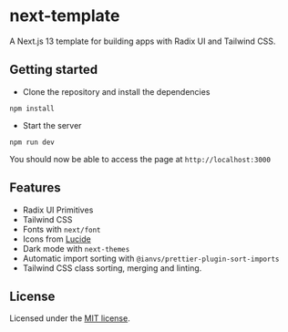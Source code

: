 # next-template

A Next.js 13 template for building apps with Radix UI and Tailwind CSS.

## Getting started

- Clone the repository and install the dependencies
```
npm install
```
- Start the server
```
npm run dev
```
You should now be able to access the page at `http://localhost:3000`

## Features

- Radix UI Primitives
- Tailwind CSS
- Fonts with `next/font`
- Icons from [Lucide](https://lucide.dev)
- Dark mode with `next-themes`
- Automatic import sorting with `@ianvs/prettier-plugin-sort-imports`
- Tailwind CSS class sorting, merging and linting.

## License

Licensed under the [MIT license](https://github.com/shadcn/ui/blob/main/LICENSE.md).
